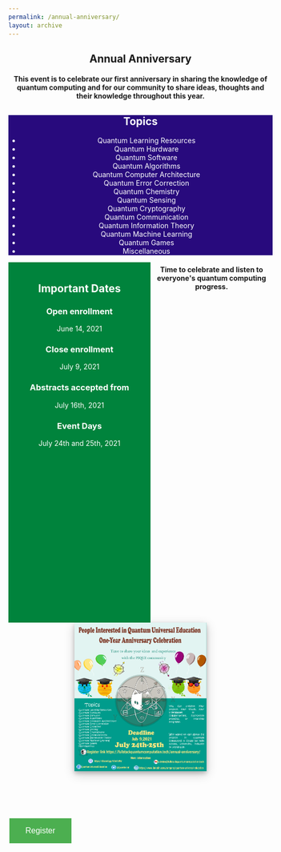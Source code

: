 ```yaml
---
permalink: /annual-anniversary/
layout: archive
---
```


<link href="/assets/css/areas.css" rel="stylesheet" type="text/css">
<link rel="shortcut icon" type="image/png"  href="/assets/images/FSQC-small.png" />
<link rel="stylesheet" href="http://netdna.bootstrapcdn.com/font-awesome/4.7.0/css/font-awesome.min.css">
<link rel="stylesheet" href="http://netdna.bootstrapcdn.com/bootstrap/3.3.7/css/bootstrap.min.css">
<link href="http://www.jqueryscript.net/css/jquerysctipttop.css" rel="stylesheet" type="text/css">
<script src="https://cdn.mathjax.org/mathjax/latest/MathJax.js?config=TeX-AMS-MML_HTMLorMML" type="text/javascript"></script>
<style>
.button {
  background-color: #4CAF50; /* Green */
  border: none;
  color: white;
  padding: 16px 32px;
  text-align: center;
  text-decoration: none;
  display: inline-block;
  font-size: 16px;
  margin: 4px 2px;
  transition-duration: 0.4s;
  cursor: pointer;
}

.qontributor {
  background-color: white;
  color: black;
  border: 2px solid #6d2f15;
  width: 100%;
}
.qontributor:hover {
  background-color: #6d2f15;
  color: white;
  width: 100%;
}


.qurator {
  background-color: white;
  color: black;
  border: 2px solid #005853;
  width: 100%;
}
.qurator:hover {
  background-color: #005853;
  color: white;
  width: 100%;
}

* {
  box-sizing: border-box;
}

.column {
  float: left;
  width: 50%;
  padding: 5px;
}

/* Clearfix (clear floats) */
.row::after {
  content: "";
  clear: both;
  display: table;
}

.page__footer {color: #FFFFFF;font-size: 16px;}
.site-logo img {
  max-height: 4rem;
}

.page__footer-copyright {
  font-size: 20px;
}


div p{
text-align: justify;”
}
	
.archive{
display: flex;
align-items: center;
flex-direction: column;
}	
<style>
* {
  box-sizing: border-box;
}

/* Create two equal columns that floats next to each other */
.column {
  float: left;
  width: 50%;
  padding: 10px;
  height: 700px /* Should be removed. Only for demonstration */
}

/* Clear floats after the columns */
.row:after {
  content: "";
  display: table;
  clear: both;
}	
</style>
<!-- Header -->

<header class="w3-display-container w3-content w3-wide" id="home">

<div class="w3-container w3-padding-32" id="projects" style="width: 55vw;">
    <h2 class="w3-border-bottom w3-border-light-grey w3-padding-16">Annual Anniversary</h2>
    <h4>This event is to celebrate our first anniversary in sharing the knowledge of quantum computing and for our community to share ideas, thoughts and their knowledge throughout this year.</h4>	
<div class="w3-container w3-padding-32" style="width: 55vw" >
  <div class="w3-container w3-padding-32" style="background-color:#280A7D;color:#FFFFFF;">
    <h2  style="color:#FFFFFF">Topics</h2>
  <ul>
	  <li>Quantum Learning Resources</li>
	  <li>Quantum Hardware</li>
	  <li>Quantum Software</li>
	  <li>Quantum Algorithms</li>
	  <li>Quantum Computer Architecture</li>
	  <li>Quantum Error Correction</li>
	  <li>Quantum Chemistry</li>
	  <li>Quantum Sensing</li>
	  <li>Quantum Cryptography</li>
	  <li>Quantum Communication</li>
	  <li>Quantum Information Theory</li>
	  <li>Quantum Machine Learning</li>
	  <li>Quantum Games</li>
	  <li>Miscellaneous</li>
  </ul>
  </div>
  <div class="column" style="background-color:#00833C;color:#FFFFFF">
    <h2 style="color:#FFFFFF">Important Dates</h2>
    <h3 style="color:#FFFFFF">Open enrollment</h3>
	  <p style="color:#FFFFFF">June 14, 2021</p>
    <h3 style="color:#FFFFFF">Close enrollment</h3>
	  <p style="color:#FFFFFF">July 9, 2021</p>
    <h3 style="color:#FFFFFF">Abstracts accepted from</h3>
	  <p style="color:#FFFFFF">July 16th, 2021</p>
  <h3 style="color:#FFFFFF">Event Days</h3>
	<p style="color:#FFFFFF">July 24th and 25th, 2021</p>
  </div>
</div>	
	
	

	
  </div>

<div style="width: 55vw">
	    <h4>Time to celebrate and listen to everyone's quantum computing progress.</h4>
	<img src="/assets/images/event.png" style="background-color: white;box-shadow: 0 4px 8px 0 rgba(0, 0, 0, 0.2), 0 6px 20px 0 rgba(0, 0, 0, 0.19);display: block;  margin-left: auto;  margin-right: auto;  width: 50%;">
</div>
<br> <br>

<div class="w3-container w3-padding-32" style="width: 55vw" >		
<h4></h4>
</div>


</header>


<div class="w3-container w3-padding-32" style="width: 40vw" >		

<button class="button qurator"  onclick="document.location='https://quantumuniversaled.typeform.com/to/TYDeLwCr'">Register</button>

	
</div>
<!-- End page content -->

